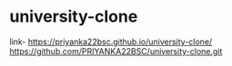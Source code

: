 # university-clone
link- https://priyanka22bsc.github.io/university-clone/
https://github.com/PRIYANKA22BSC/university-clone.git
